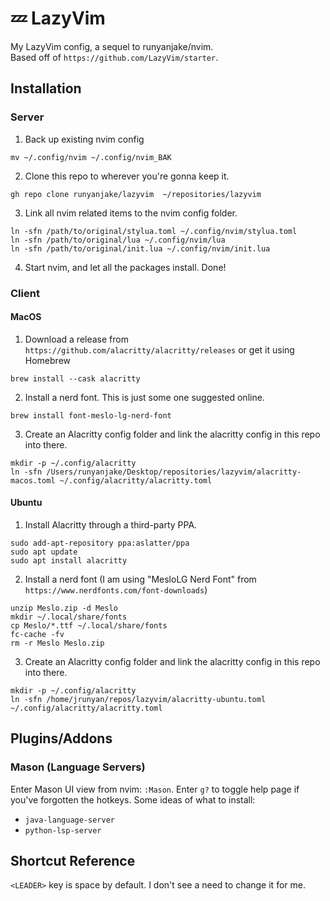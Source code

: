 # 💤 LazyVim
My LazyVim config, a sequel to runyanjake/nvim.  
Based off of `https://github.com/LazyVim/starter`.

## Installation

### Server
1. Back up existing nvim config
```
mv ~/.config/nvim ~/.config/nvim_BAK
```
2. Clone this repo to wherever you're gonna keep it.
```
gh repo clone runyanjake/lazyvim  ~/repositories/lazyvim
```
3. Link all nvim related items to the nvim config folder.
```
ln -sfn /path/to/original/stylua.toml ~/.config/nvim/stylua.toml
ln -sfn /path/to/original/lua ~/.config/nvim/lua
ln -sfn /path/to/original/init.lua ~/.config/nvim/init.lua
```
4. Start nvim, and let all the packages install. Done!

### Client

#### MacOS
1. Download a release from `https://github.com/alacritty/alacritty/releases` or get it using Homebrew
```
brew install --cask alacritty
```
2. Install a nerd font. This is just some one suggested online.
```
brew install font-meslo-lg-nerd-font
```
3. Create an Alacritty config folder and link the alacritty config in this repo into there.
```
mkdir -p ~/.config/alacritty
ln -sfn /Users/runyanjake/Desktop/repositories/lazyvim/alacritty-macos.toml ~/.config/alacritty/alacritty.toml
```

#### Ubuntu
1. Install Alacritty through a third-party PPA.
```
sudo add-apt-repository ppa:aslatter/ppa
sudo apt update
sudo apt install alacritty
```
2. Install a nerd font (I am using "MesloLG Nerd Font" from  `https://www.nerdfonts.com/font-downloads`)
```
unzip Meslo.zip -d Meslo
mkdir ~/.local/share/fonts
cp Meslo/*.ttf ~/.local/share/fonts
fc-cache -fv
rm -r Meslo Meslo.zip
```
3. Create an Alacritty config folder and link the alacritty config in this repo into there.
```
mkdir -p ~/.config/alacritty
ln -sfn /home/jrunyan/repos/lazyvim/alacritty-ubuntu.toml ~/.config/alacritty/alacritty.toml
```

## Plugins/Addons

### Mason (Language Servers)
Enter Mason UI view from nvim: `:Mason`. Enter `g?` to toggle help page if you've forgotten the hotkeys. 
Some ideas of what to install:
- `java-language-server`
- `python-lsp-server`

## Shortcut Reference
`<LEADER>` key is space by default. I don't see a need to change it for me.

